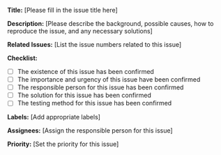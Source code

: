 
**Title:** [Please fill in the issue title here]

**Description:** [Please describe the background, possible causes, how to reproduce the issue, and any necessary solutions]

**Related Issues:** [List the issue numbers related to this issue]

**Checklist:**

- [ ]  The existence of this issue has been confirmed
- [ ]  The importance and urgency of this issue have been confirmed
- [ ]  The responsible person for this issue has been confirmed
- [ ]  The solution for this issue has been confirmed
- [ ]  The testing method for this issue has been confirmed

**Labels:** [Add appropriate labels]

**Assignees:** [Assign the responsible person for this issue]

**Priority:** [Set the priority for this issue]